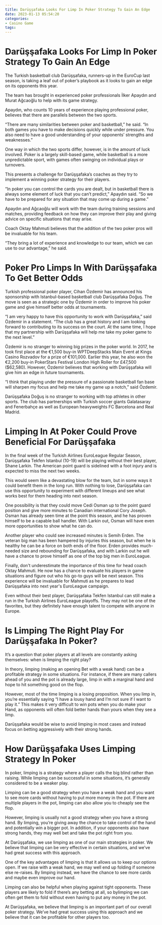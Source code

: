 ```yaml
---
title: Darüşşafaka Looks For Limp In Poker Strategy To Gain An Edge 
date: 2023-01-13 05:54:20
categories:
- Casino Game
tags:
---
```



#  Darüşşafaka Looks For Limp In Poker Strategy To Gain An Edge 

The Turkish basketball club Darüşşafaka, runners-up in the EuroCup last season, is taking a leaf out of poker’s playbook as it looks to gain an edge on its opponents this year.

The team has brought in experienced poker professionals İlker Apaydın and Murat Ağcaoğlu to help with its game strategy.

Apaydın, who counts 10 years of experience playing professional poker, believes that there are parallels between the two sports.

“There are many similarities between poker and basketball,” he said. “In both games you have to make decisions quickly while under pressure. You also need to have a good understanding of your opponents’ strengths and weaknesses.”

One way in which the two sports differ, however, is in the amount of luck involved. Poker is a largely skill-based game, while basketball is a more unpredictable sport, with games often swinging on individual plays or turnovers.

This presents a challenge for Darüşşafaka’s coaches as they try to implement a winning poker strategy for their players.

“In poker you can control the cards you are dealt, but in basketball there is always some element of luck that you can’t predict,” Apaydın said. “So we have to be prepared for any situation that may come up during a game.”

Apaydın and Ağcaoğlu will work with the team during training sessions and matches, providing feedback on how they can improve their play and giving advice on specific situations that may arise.

Coach Oktay Mahmuti believes that the addition of the two poker pros will be invaluable for his team.

“They bring a lot of experience and knowledge to our team, which we can use to our advantage,” he said.

#  Poker Pro Limps In With Darüşşafaka To Get Better Odds 

Turkish professional poker player, Cihan Özdemir has announced his sponsorship with Istanbul-based basketball club Darüşşafaka Doğuş. The move is seen as a strategic one by Özdemir in order to improve his poker game and give himself better odds at tournaments.

“I am very happy to have this opportunity to work with Darüşşafaka,” said Özdemir in a statement. “The club has a great history and I am looking forward to contributing to its success on the court. At the same time, I hope that my partnership with Darüşşafaka will help me take my poker game to the next level.”

Özdemir is no stranger to winning big prizes in the poker world. In 2017, he took first place at the €1,500 buy-in WPTDeepStacks Main Event at Kings Casino Rozvadov for a prize of €101,000. Earlier this year, he also won the €2,200 buy-in PokerStars Festival London High Roller for £47,500 ($62,580). However, Özdemir believes that working with Darüşşafaka will give him an edge in future tournaments.

“I think that playing under the pressure of a passionate basketball fan base will sharpen my focus and help me take my game up a notch,” said Özdemir.

Darüşşafaka Doğuş is no stranger to working with top athletes in other sports. The club has partnerships with Turkish soccer giants Galatasaray and Fenerbahçe as well as European heavyweights FC Barcelona and Real Madrid.

#  Limping In At Poker Could Prove Beneficial For Darüşşafaka 

In the final week of the Turkish Airlines EuroLeague Regular Season, Darüşşafaka Tekfen Istanbul (10-19) will be playing without their best player, Shane Larkin. The American point guard is sidelined with a foot injury and is expected to miss the next two weeks.

This would seem like a devastating blow for the team, but in some ways it could benefit them in the long run. With nothing to lose, Darüşşafaka can use this opportunity to experiment with different lineups and see what works best for them heading into next season.

One possibility is that they could move Cedi Osman up to the point guard position and give more minutes to Canadian international Cory Joseph. Osman has already seen time at the point this season, and he has proven himself to be a capable ball handler. With Larkin out, Osman will have even more opportunities to show what he can do.

Another player who could see increased minutes is Semih Erden. The veteran big man has been hampered by injuries this season, but when he is healthy he can be a force on both ends of the floor. Erden provides much-needed size and rebounding for Darüşşafaka, and with Larkin out he will have a chance to prove himself as one of the top big men in EuroLeague.

Finally, don't underestimate the importance of this time for head coach Oktay Mahmuti. He now has a chance to evaluate his players in game situations and figure out who his go-to guys will be next season. This experience will be invaluable for Mahmuti as he prepares to lead Darüşşafaka into next year's EuroLeague campaign.

Even without their best player, Darüşşafaka Tekfen Istanbul can still make a run in the Turkish Airlines EuroLeague playoffs. They may not be one of the favorites, but they definitely have enough talent to compete with anyone in Europe.

#  Is Limping The Right Play For Darüşşafaka In Poker? 

It’s a question that poker players at all levels are constantly asking themselves: when is limping the right play? 

In theory, limping (making an opening Bet with a weak hand) can be a profitable strategy in some situations. For instance, if there are many callers ahead of you and the pot is already large, limp in with a marginal hand and hope to hit something good on the flop. 

However, most of the time limping is a losing proposition. When you limp in, you’re essentially saying “I have a lousy hand and I’m not sure if I want to play it.” This makes it very difficult to win pots when you do make your Hand, as opponents will often fold better hands than yours when they see a limp. 

Darüşşafaka would be wise to avoid limping in most cases and instead focus on betting aggressively with their strong hands.

#  How Darüşşafaka Uses Limping Strategy In Poker

In poker, limping is a strategy where a player calls the big blind rather than raising. While limping can be successful in some situations, it’s generally considered to be a weaker play.

Limping can be a good strategy when you have a weak hand and you want to see more cards without having to put more money in the pot. If there are multiple players in the pot, limping can also allow you to cheaply see the flop.

However, limping is usually not a good strategy when you have a strong hand. By limping, you’re giving away the chance to take control of the hand and potentially win a bigger pot. In addition, if your opponents also have strong hands, they may well bet and take the pot right from you.

At Darüşşafaka, we use limping as one of our main strategies in poker. We believe that limping can be very effective in certain situations, and we’ve had great success with this approach.

One of the key advantages of limping is that it allows us to keep our options open. If we raise with a weak hand, we may well end up folding if someone else re-raises. By limping instead, we have the chance to see more cards and maybe even improve our hand.

Limping can also be helpful when playing against tight opponents. These players are likely to fold if there’s any betting at all, so bylimping we can often get them to fold without even having to put any money in the pot.

At Darüşşafaka, we believe that limping is an important part of our overall poker strategy. We’ve had great success using this approach and we believe that it can be profitable for other players too.